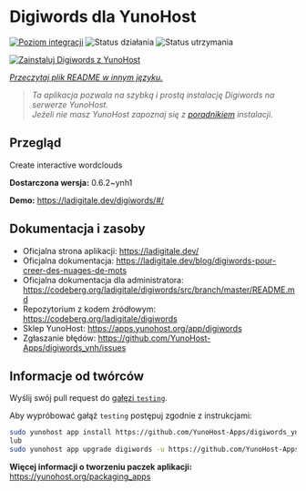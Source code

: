 <!--
To README zostało automatycznie wygenerowane przez <https://github.com/YunoHost/apps/tree/master/tools/readme_generator>
Nie powinno być ono edytowane ręcznie.
-->

# Digiwords dla YunoHost

[![Poziom integracji](https://apps.yunohost.org/badge/integration/digiwords)](https://ci-apps.yunohost.org/ci/apps/digiwords/)
![Status działania](https://apps.yunohost.org/badge/state/digiwords)
![Status utrzymania](https://apps.yunohost.org/badge/maintained/digiwords)

[![Zainstaluj Digiwords z YunoHost](https://install-app.yunohost.org/install-with-yunohost.svg)](https://install-app.yunohost.org/?app=digiwords)

*[Przeczytaj plik README w innym języku.](./ALL_README.md)*

> *Ta aplikacja pozwala na szybką i prostą instalację Digiwords na serwerze YunoHost.*  
> *Jeżeli nie masz YunoHost zapoznaj się z [poradnikiem](https://yunohost.org/install) instalacji.*

## Przegląd

Create interactive wordclouds

**Dostarczona wersja:** 0.6.2~ynh1

**Demo:** <https://ladigitale.dev/digiwords/#/>
## Dokumentacja i zasoby

- Oficjalna strona aplikacji: <https://ladigitale.dev/>
- Oficjalna dokumentacja: <https://ladigitale.dev/blog/digiwords-pour-creer-des-nuages-de-mots>
- Oficjalna dokumentacja dla administratora: <https://codeberg.org/ladigitale/digiwords/src/branch/master/README.md>
- Repozytorium z kodem źródłowym: <https://codeberg.org/ladigitale/digiwords>
- Sklep YunoHost: <https://apps.yunohost.org/app/digiwords>
- Zgłaszanie błędów: <https://github.com/YunoHost-Apps/digiwords_ynh/issues>

## Informacje od twórców

Wyślij swój pull request do [gałęzi `testing`](https://github.com/YunoHost-Apps/digiwords_ynh/tree/testing).

Aby wypróbować gałąź `testing` postępuj zgodnie z instrukcjami:

```bash
sudo yunohost app install https://github.com/YunoHost-Apps/digiwords_ynh/tree/testing --debug
lub
sudo yunohost app upgrade digiwords -u https://github.com/YunoHost-Apps/digiwords_ynh/tree/testing --debug
```

**Więcej informacji o tworzeniu paczek aplikacji:** <https://yunohost.org/packaging_apps>
